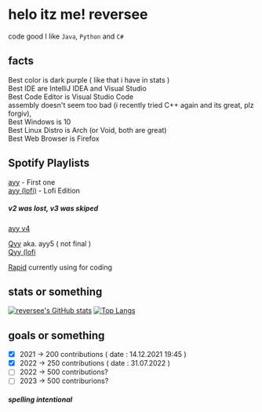 
helo itz me! reversee
===========================
 
code good
I like `Java`, `Python` and `C#`

## facts
Best color is dark purple ( like that i have in stats )  
Best IDE are IntelliJ IDEA and Visual Studio  
Best Code Editor is Visual Studio Code  
assembly doesn't seem too bad (i recently tried C++ again and its great, plz forgiv),  
Best Windows is 10  
Best Linux Distro is Arch (or Void, both are great)  
Best Web Browser is Firefox

## Spotify Playlists
[ayy](https://open.spotify.com/playlist/5jwnKhAldpzoHqpOd5fbYO?si=abb71d28852342ca) - First one  
[ayy (lofi)](https://open.spotify.com/playlist/2ZQNss0wsXpKHc3RoyV6VP?si=8032195b093a4ed2) - Lofi Edition  
##### v2 was lost, v3 was skiped  
[ayy v4](https://open.spotify.com/playlist/74s3hIC9cZ8YlfEUw80Xom?si=ddd0f172efac40e4)  
  
[Qyy](https://open.spotify.com/playlist/5hDrdKPYGEYNqBBipIzNRu?si=e0d87af108e941db&pt=6ab55372b86be9ff3a380d667c1383de) aka. ayy5 ( not final )  
[Qyy (lofi](https://open.spotify.com/playlist/0Pohtm62o0gIlq0XRnPO1P?si=80a6e0c7bd874c1e)  

[Rapid](https://open.spotify.com/playlist/2AESPSqZOBrFL3wvyzXtp5?si=a01a99c5e1b14ff1&pt=a31053c6cf29d15a90e31b41f360e5de) currently using for coding

## stats or something 
[![reversee's GitHub stats](https://github-readme-stats.vercel.app/api?username=reversee-dev&theme=midnight-purple&show_icons=true)](https://github.com/anuraghazra/github-readme-stats)
[![Top Langs](https://github-readme-stats.vercel.app/api/top-langs/?username=reversee-dev&theme=midnight-purple&layout=compact)](https://github.com/anuraghazra/github-readme-stats)

## goals or something
- [x] 2021 -> 200 contributions ( date : 14.12.2021 19:45 )
- [x] 2022 -> 250 contributions ( date : 31.07.2022 )
- [ ] 2022 -> 500 contributions?
- [ ] 2023 -> 500 contriburions?

##### spelling intentional
